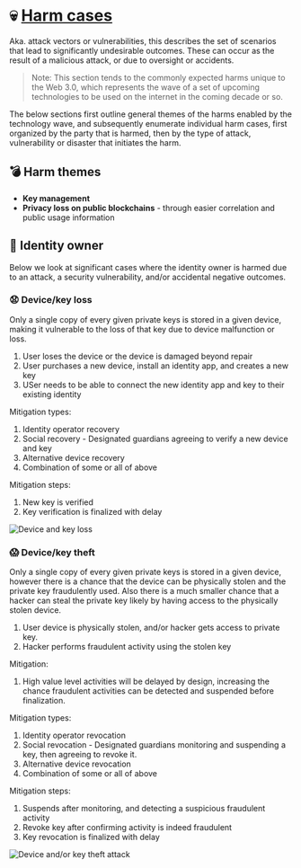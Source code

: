# 💀 [Harm cases](../../meta/README.md#harm-cases)

Aka. attack vectors or vulnerabilities, this describes the set of scenarios that lead to significantly undesirable outcomes. These can occur as the result of a malicious attack, or due to oversight or accidents.

>Note: This section tends to the commonly expected harms unique to the Web 3.0, which represents the wave of a set of upcoming technologies to be used on the internet in the coming decade or so.

The below sections first outline general themes of the harms enabled by the technology wave, and subsequently enumerate individual harm cases, first organized by the party that is harmed, then by the type of attack, vulnerability or disaster that initiates the harm.

## 💣 Harm themes

- **Key management**
- **Privacy loss on public blockchains** - through easier correlation and public usage information

## 🧑 Identity owner

Below we look at significant cases where the identity owner is harmed due to an attack, a security vulnerability, and/or accidental negative outcomes.

### 😧 Device/key loss

Only a single copy of every given private keys is stored in a given device, making it vulnerable to the loss of that key due to device malfunction or loss.

1. User loses the device or the device is damaged beyond repair
2. User purchases a new device, install an identity app, and creates a new key
3. USer needs to be able to connect the new identity app and key to their existing identity

Mitigation types:

1. Identity operator recovery
2. Social recovery - Designated guardians agreeing to verify a new device and key
3. Alternative device recovery
4. Combination of some or all of above

Mitigation steps:

1. New key is verified
2. Key verification is finalized with delay

![Device and key loss][device-key-loss]

[device-key-loss]: images/device-key-loss.png

### 😱 Device/key theft

Only a single copy of every given private keys is stored in a given device, however there is a chance that the device can be physically stolen and the private key fraudulently used. Also there is a much smaller chance that a hacker can steal the private key likely by having access to the physically stolen device.

1. User device is physically stolen, and/or hacker gets access to private key.
2. Hacker performs fraudulent activity using the stolen key

Mitigation:

1. High value level activities will be delayed by design, increasing the chance fraudulent activities can be detected and suspended before finalization.

Mitigation types:

1. Identity operator revocation
2. Social revocation - Designated guardians monitoring and suspending a key, then agreeing to revoke it.
3. Alternative device revocation
4. Combination of some or all of above

Mitigation steps:

1. Suspends after monitoring, and detecting a suspicious fraudulent activity
2. Revoke key after confirming activity is indeed fraudulent
3. Key revocation is finalized with delay

![Device and/or key theft attack][device-key-theft]

[device-key-theft]: images/device-key-theft.png
